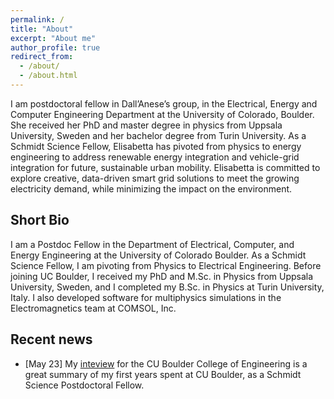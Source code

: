 ```yaml
---
permalink: /
title: "About"
excerpt: "About me"
author_profile: true
redirect_from: 
  - /about/
  - /about.html
---
```


I am postdoctoral fellow in Dall’Anese’s group, in the Electrical, Energy and Computer Engineering Department at the University of Colorado, Boulder. She received her PhD and master degree in physics from Uppsala University, Sweden and her bachelor degree from Turin University. As a Schmidt Science Fellow, Elisabetta has pivoted from physics to energy engineering to address renewable energy integration and vehicle-grid integration for future, sustainable urban mobility. Elisabetta  is committed to explore creative, data-driven smart grid solutions to meet the growing electricity demand, while minimizing the impact on the environment. 

Short Bio
------
I am a Postdoc Fellow in the Department of Electrical, Computer, and Energy Engineering at the University of Colorado Boulder. As a Schmidt Science Fellow, I am pivoting from Physics to Electrical Engineering. Before joining UC Boulder, I received my PhD and M.Sc. in Physics from Uppsala University, Sweden, and I completed my B.Sc. in Physics at Turin University, Italy. I also developed software for multiphysics simulations in the Electromagnetics team at COMSOL, Inc.

Recent news
------
- \[May 23\] My [inteview]([https://academicpages.github.io/markdown/](https://www.colorado.edu/engineering/2023/05/24/cu-boulder-postdoc-leads-research-decarbonization-transportation-sector-through-ev-ride)) for the CU Boulder College of Engineering is a great summary of my first years spent at CU Boulder, as a Schmidt Science Postdoctoral Fellow.

